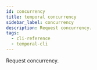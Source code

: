 ```yaml
---
id: concurrency
title: temporal concurrency
sidebar_label: concurrency
description: Request concurrency.
tags:
  - cli-reference
  - temporal-cli
---
```


Request concurrency.
